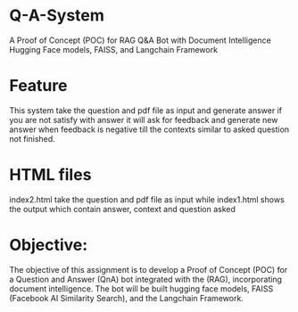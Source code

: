 # Q-A-System
A Proof of Concept (POC) for RAG Q&amp;A Bot with Document Intelligence Hugging Face models, FAISS, and Langchain Framework

# Feature
This system take the question and pdf file as input and generate answer if you are not satisfy with answer it will ask for feedback and generate new answer when feedback is negative till the contexts similar to asked question not  finished.

# HTML files
index2.html take the question and pdf file as input 
while index1.html shows the output which contain answer, context and question asked


# Objective:

The objective of this assignment is to develop a Proof of Concept (POC) for a Question and Answer (QnA) bot integrated with the (RAG), incorporating document intelligence. The bot will be built hugging face models, FAISS (Facebook AI Similarity Search), and the Langchain Framework.


